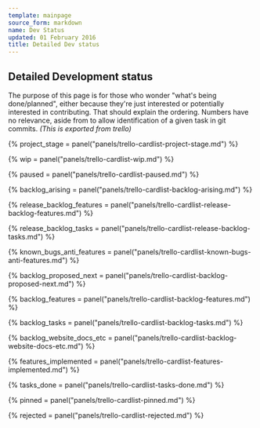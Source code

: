 ```yaml
---
template: mainpage
source_form: markdown
name: Dev Status
updated: 01 February 2016
title: Detailed Dev status
---
```

## Detailed Development status

The purpose of this page is for those who wonder "what's being
done/planned", either because they're just interested or potentially
interested in contributing.  That should explain the ordering.  Numbers have
no relevance, aside from to allow identification of a given task in git
commits. _(This is exported from trello)_

{% project_stage = panel("panels/trello-cardlist-project-stage.md") %}

{% wip = panel("panels/trello-cardlist-wip.md") %}

{% paused = panel("panels/trello-cardlist-paused.md") %}

{% backlog_arising = panel("panels/trello-cardlist-backlog-arising.md") %}

{% release_backlog_features = panel("panels/trello-cardlist-release-backlog-features.md") %}

{% release_backlog_tasks = panel("panels/trello-cardlist-release-backlog-tasks.md") %}

{% known_bugs_anti_features = panel("panels/trello-cardlist-known-bugs-anti-features.md") %}

{% backlog_proposed_next = panel("panels/trello-cardlist-backlog-proposed-next.md") %}

{% backlog_features = panel("panels/trello-cardlist-backlog-features.md") %}

{% backlog_tasks = panel("panels/trello-cardlist-backlog-tasks.md") %}

{% backlog_website_docs_etc = panel("panels/trello-cardlist-backlog-website-docs-etc.md") %}

{% features_implemented = panel("panels/trello-cardlist-features-implemented.md") %}

{% tasks_done = panel("panels/trello-cardlist-tasks-done.md") %}

{% pinned = panel("panels/trello-cardlist-pinned.md") %}

{% rejected = panel("panels/trello-cardlist-rejected.md") %}

